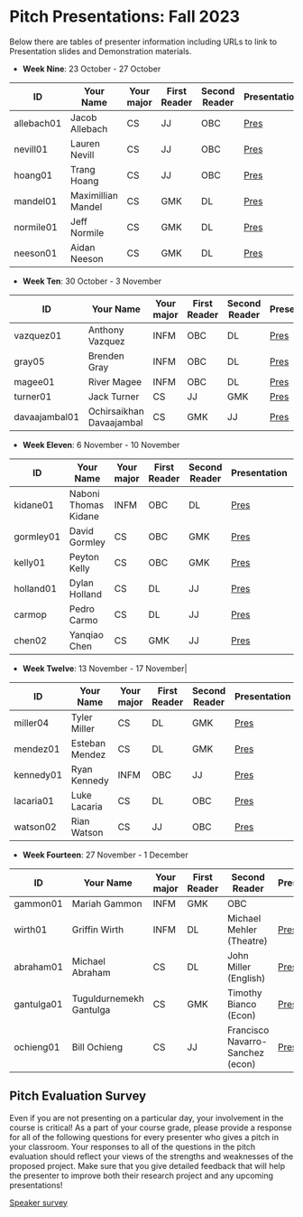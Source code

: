 # Pitch Presentations: Fall 2023

Below there are tables of presenter information including URLs to link to Presentation slides and Demonstration materials.

* **Week Nine**: 23 October - 27 October

|ID|Your Name|Your major|First Reader|Second Reader|Presentation| Demo
|-------------|---------|----------|------------|-------------|-----|---|
allebach01|Jacob Allebach    |CS|JJ|OBC| [Pres](https://drive.google.com/file/d/12c0raksgbUnmDXQRcPzk65mzO184fU2D/view?usp=sharing)| [Demo](https://drive.google.com/file/d/16Kpg_eBIZOnS0xLOCtF9LS3nL81p1kU3/view?usp=sharing)
nevill01  |Lauren Nevill     |CS|JJ|OBC| [Pres](https://drive.google.com/file/d/1JBtmmpzmE8Kk-xptVJaW38Q4nRk0uK00/view?usp=sharing)| [Demo](https://drive.google.com/file/d/170H7JKIqtSA9Wt-kHtpkWBEclCuOQpA7/view?usp=sharing)
hoang01   |Trang Hoang       |CS|JJ|OBC| [Pres](https://drive.google.com/file/d/1ZUlIeGyB9Ss_1ZrHgM56DgXHlq_BdUuE/view?usp=sharing)| [Demo](https://drive.google.com/file/d/1CBm7fkHcd-ikq4-dfe41JLH6iib1VMcK/view?usp=sharing)
mandel01  |Maximillian Mandel|CS|GMK|DL| [Pres](https://drive.google.com/file/d/1RXh2RRpBBmUOKeEp9kNlAD6IjQV7pGul/view?usp=sharing)| Live demo
normile01 |Jeff Normile      |CS|GMK|DL| [Pres](https://drive.google.com/file/d/1DzOdBEnDktM0aE7dOCQmOs0V1zVKrjrj/view?usp=sharing)| Live demo
neeson01  |Aidan Neeson      |CS|GMK|DL| [Pres](https://drive.google.com/file/d/15Ku2nadMjXBVs9ScCR2Tshgpp6kBEBuq/view?usp=sharing)| [Demo](https://drive.google.com/file/d/1Oc1ZtiH_a-5q6VCpTqlnfuE1a2FEE3-I/view?usp=sharing)


* **Week Ten**: 30 October - 3 November

|ID|Your Name|Your major|First Reader|Second Reader|Presentation| Demo
|-------------|---------|----------|------------|-------------|-----|---|
vazquez01   |Anthony Vazquez                |INFM|OBC|DL | [Pres](http) | [Demo](http)
gray05	    |Brenden Gray	                |INFM|OBC|DL | [Pres](http) | [Demo](http)
magee01	    |River Magee	                |INFM|OBC|DL | [Pres](http) | [Demo](http)
turner01	|Jack Turner	                |CS  |JJ |GMK| [Pres](http) | [Demo](http)
davaajambal01   |Ochirsaikhan Davaajambal   |CS  |GMK|JJ | [Pres](http) | [Demo](http)

* **Week Eleven**: 6 November - 10 November

|ID|Your Name|Your major|First Reader|Second Reader|Presentation| Demo
|-------------|---------|----------|------------|-------------|-----|---|
kidane01	|Naboni Thomas Kidane   |INFM|OBC|DL| [Pres](http) | [Demo](http)
gormley01	|David Gormley	        |CS|OBC|GMK| [Pres](http) | [Demo](http)
kelly01	    |Peyton Kelly	        |CS|OBC|GMK| [Pres](http) | [Demo](http)
holland01	|Dylan Holland	        |CS|DL|JJ| [Pres](http) | [Demo](http)
carmop	    |Pedro Carmo	        |CS|DL|JJ| [Pres](http) | [Demo](http)
chen02	    |Yanqiao Chen	        |CS|GMK|JJ| [Pres](http) | [Demo](http)

* **Week Twelve**: 13 November - 17 November|

|ID|Your Name|Your major|First Reader|Second Reader|Presentation| Demo
|-------------|---------|----------|------------|-------------|-----|---|
miller04	|Tyler Miller	|CS		|DL	|GMK| [Pres](http) | [Demo](http)
mendez01	|Esteban Mendez	|CS		|DL	|GMK| [Pres](http) | [Demo](http)
kennedy01	|Ryan Kennedy	|INFM	|OBC|JJ| [Pres](http) | [Demo](http)
lacaria01	|Luke Lacaria	|CS		|DL	|OBC| [Pres](http) | [Demo](http)
watson02	|Rian Watson	|CS		|JJ	|OBC| [Pres](http) | [Demo](http)


* **Week Fourteen**: 27 November - 1 December

|ID|Your Name|Your major|First Reader|Second Reader|Presentation| Demo
|-------------|---------|----------|------------|-------------|-----|---|
gammon01    |Mariah Gammon          |INFM|GMK	|OBC
wirth01     |Griffin Wirth	        |INFM|DL	|Michael Mehler (Theatre)| [Pres](http) | [Demo](http)
abraham01	|Michael Abraham	    |CS|DL	    |John Miller (English)| [Pres](http) | [Demo](http)
gantulga01  |Tuguldurnemekh Gantulga|CS|GMK	    |Timothy Bianco (Econ)| [Pres](http) | [Demo](http)
ochieng01   |Bill Ochieng           |CS|JJ	    |Francisco Navarro-Sanchez (econ)| [Pres](http) | [Demo](http)


## Pitch Evaluation Survey

Even if you are not presenting on a particular day, your involvement in the course is critical! As a part of your course grade, please provide a response for all of the following questions for every presenter who gives a pitch in your classroom. Your responses to all of the questions in the pitch evaluation should reflect your views of the strengths and weaknesses of the proposed project. Make sure that you give detailed feedback that will help the presenter to improve both their research project and any upcoming presentations!

[Speaker survey](https://forms.gle/Rg3AmS8YjDHEDSY27)

<!-- The below url provider code opens a new window for each click. Would this be helpful? 
<a href="" target="_blank">Pres</a>|
<a href="" target="_blank">Demo</a> -->
